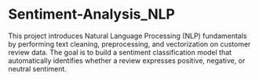 # Sentiment-Analysis_NLP
This project introduces Natural Language Processing (NLP) fundamentals by performing text cleaning, preprocessing, and vectorization on customer review data. The goal is to build a sentiment classification model that automatically identifies whether a review expresses positive, negative, or neutral sentiment.
